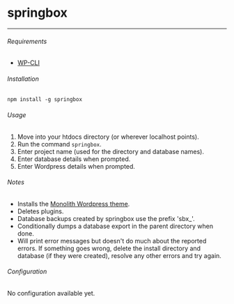 # springbox
---
###### Requirements

- [WP-CLI](http://wp-cli.org/)

###### Installation

`npm install -g springbox`

###### Usage

1. Move into your htdocs directory (or wherever localhost points).
2. Run the command `springbox`.
3. Enter project name (used for the directory and database names).
4. Enter database details when prompted.
5. Enter Wordpress details when prompted.

###### Notes

- Installs the [Monolith Wordpress theme](https://github.com/bigspring/monolith).
- Deletes  plugins.
- Database backups created by springbox use the prefix 'sbx_'.
- Conditionally dumps a database export in the parent directory when done.
- Will print error messages but doesn't do much about the reported errors. If something goes wrong, delete the install directory and database (if they were created), resolve any other errors and try again.

###### Configuration

No configuration available yet.
